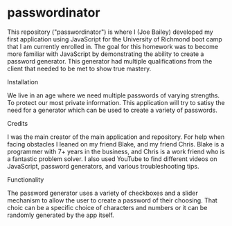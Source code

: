 # passwordinator
This repository ("passwordinator") is where I (Joe Bailey) developed my first application using JavaScript for the University of Richmond boot camp that I am currently enrolled in. The goal for this homework was to become more familiar with JavaScript by demonstrating the ability to create a password generator. This generator had multiple qualifications from the client that needed to be met to show true mastery. 

Installation

We live in an age where we need multiple passwords of varying strengths. To protect our most private information. This application will try to satisy the need for a generator which can be used to create a variety of passwords. 

Credits

I was the main creator of the main application and repository. For help when facing obstacles I leaned on my friend Blake, and my friend Chris. Blake is a programmer with 7+ years in the business, and Chris is a work friend who is a fantastic problem solver. I also used YouTube to find different videos on JavaScript, password generators, and various troubleshooting tips. 

Functionality

The password generator uses a variety of checkboxes and a slider mechanism to allow the user to create a password of their choosing. That choic can be a specific choice of characters and numbers or it can be randomly generated by the app itself. 